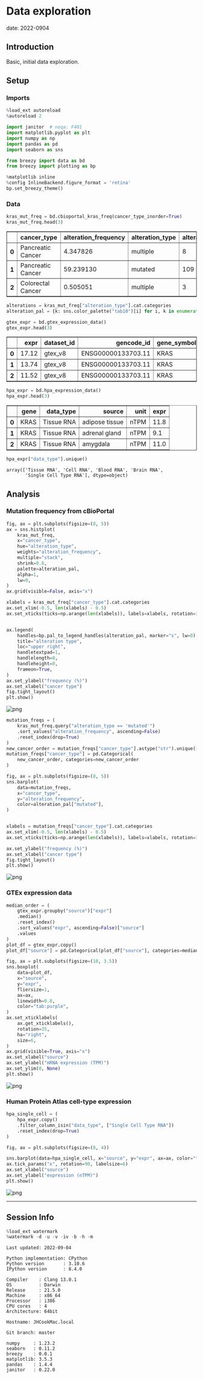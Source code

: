# Data exploration

date: 2022-0904

## Introduction

Basic, initial data exploration.

## Setup

### Imports


```python
%load_ext autoreload
%autoreload 2
```


```python
import janitor  # noqa: F401
import matplotlib.pyplot as plt
import numpy as np
import pandas as pd
import seaborn as sns
```


```python
from breezy import data as bd
from breezy import plotting as bp
```


```python
%matplotlib inline
%config InlineBackend.figure_format = 'retina'
bp.set_breezy_theme()
```

### Data


```python
kras_mut_freq = bd.cbioportal_kras_freq(cancer_type_inorder=True)
kras_mut_freq.head(3)
```




<div>
<style scoped>
    .dataframe tbody tr th:only-of-type {
        vertical-align: middle;
    }

    .dataframe tbody tr th {
        vertical-align: top;
    }

    .dataframe thead th {
        text-align: right;
    }
</style>
<table border="1" class="dataframe">
  <thead>
    <tr style="text-align: right;">
      <th></th>
      <th>cancer_type</th>
      <th>alteration_frequency</th>
      <th>alteration_type</th>
      <th>alteration_count</th>
    </tr>
  </thead>
  <tbody>
    <tr>
      <th>0</th>
      <td>Pancreatic Cancer</td>
      <td>4.347826</td>
      <td>multiple</td>
      <td>8</td>
    </tr>
    <tr>
      <th>1</th>
      <td>Pancreatic Cancer</td>
      <td>59.239130</td>
      <td>mutated</td>
      <td>109</td>
    </tr>
    <tr>
      <th>2</th>
      <td>Colorectal Cancer</td>
      <td>0.505051</td>
      <td>multiple</td>
      <td>3</td>
    </tr>
  </tbody>
</table>
</div>




```python
alterations = kras_mut_freq["alteration_type"].cat.categories
alteration_pal = {k: sns.color_palette("tab10")[i] for i, k in enumerate(alterations)}
```


```python
gtex_expr = bd.gtex_expression_data()
gtex_expr.head(3)
```




<div>
<style scoped>
    .dataframe tbody tr th:only-of-type {
        vertical-align: middle;
    }

    .dataframe tbody tr th {
        vertical-align: top;
    }

    .dataframe thead th {
        text-align: right;
    }
</style>
<table border="1" class="dataframe">
  <thead>
    <tr style="text-align: right;">
      <th></th>
      <th>expr</th>
      <th>dataset_id</th>
      <th>gencode_id</th>
      <th>gene_symbol</th>
      <th>source</th>
      <th>unit</th>
    </tr>
  </thead>
  <tbody>
    <tr>
      <th>0</th>
      <td>17.12</td>
      <td>gtex_v8</td>
      <td>ENSG00000133703.11</td>
      <td>KRAS</td>
      <td>thyroid</td>
      <td>TPM</td>
    </tr>
    <tr>
      <th>1</th>
      <td>13.74</td>
      <td>gtex_v8</td>
      <td>ENSG00000133703.11</td>
      <td>KRAS</td>
      <td>thyroid</td>
      <td>TPM</td>
    </tr>
    <tr>
      <th>2</th>
      <td>11.52</td>
      <td>gtex_v8</td>
      <td>ENSG00000133703.11</td>
      <td>KRAS</td>
      <td>thyroid</td>
      <td>TPM</td>
    </tr>
  </tbody>
</table>
</div>




```python
hpa_expr = bd.hpa_expression_data()
hpa_expr.head(3)
```




<div>
<style scoped>
    .dataframe tbody tr th:only-of-type {
        vertical-align: middle;
    }

    .dataframe tbody tr th {
        vertical-align: top;
    }

    .dataframe thead th {
        text-align: right;
    }
</style>
<table border="1" class="dataframe">
  <thead>
    <tr style="text-align: right;">
      <th></th>
      <th>gene</th>
      <th>data_type</th>
      <th>source</th>
      <th>unit</th>
      <th>expr</th>
    </tr>
  </thead>
  <tbody>
    <tr>
      <th>0</th>
      <td>KRAS</td>
      <td>Tissue RNA</td>
      <td>adipose tissue</td>
      <td>nTPM</td>
      <td>11.8</td>
    </tr>
    <tr>
      <th>1</th>
      <td>KRAS</td>
      <td>Tissue RNA</td>
      <td>adrenal gland</td>
      <td>nTPM</td>
      <td>9.1</td>
    </tr>
    <tr>
      <th>2</th>
      <td>KRAS</td>
      <td>Tissue RNA</td>
      <td>amygdala</td>
      <td>nTPM</td>
      <td>11.0</td>
    </tr>
  </tbody>
</table>
</div>




```python
hpa_expr["data_type"].unique()
```




    array(['Tissue RNA', 'Cell RNA', 'Blood RNA', 'Brain RNA',
           'Single Cell Type RNA'], dtype=object)



## Analysis

### Mutation frequency from cBioPortal


```python
fig, ax = plt.subplots(figsize=(8, 5))
ax = sns.histplot(
    kras_mut_freq,
    x="cancer_type",
    hue="alteration_type",
    weights="alteration_frequency",
    multiple="stack",
    shrink=0.8,
    palette=alteration_pal,
    alpha=1,
    lw=0,
)
ax.grid(visible=False, axis="x")

xlabels = kras_mut_freq["cancer_type"].cat.categories
ax.set_xlim(-0.5, len(xlabels) - 0.5)
ax.set_xticks(ticks=np.arange(len(xlabels)), labels=xlabels, rotation=35, ha="right")


ax.legend(
    handles=bp.pal_to_legend_handles(alteration_pal, marker="s", lw=0),
    title="alteration type",
    loc="upper right",
    handletextpad=1,
    handlelength=0,
    handleheight=0,
    frameon=True,
)
ax.set_ylabel("frequency (%)")
ax.set_xlabel("cancer type")
fig.tight_layout()
plt.show()
```



![png](010_010_eda_files/010_010_eda_15_0.png)




```python
mutation_freqs = (
    kras_mut_freq.query("alteration_type == 'mutated'")
    .sort_values("alteration_frequency", ascending=False)
    .reset_index(drop=True)
)
new_cancer_order = mutation_freqs["cancer_type"].astype("str").unique()
mutation_freqs["cancer_type"] = pd.Categorical(
    new_cancer_order, categories=new_cancer_order
)

fig, ax = plt.subplots(figsize=(8, 5))
sns.barplot(
    data=mutation_freqs,
    x="cancer_type",
    y="alteration_frequency",
    color=alteration_pal["mutated"],
)


xlabels = mutation_freqs["cancer_type"].cat.categories
ax.set_xlim(-0.5, len(xlabels) - 0.5)
ax.set_xticks(ticks=np.arange(len(xlabels)), labels=xlabels, rotation=35, ha="right")

ax.set_ylabel("frequency (%)")
ax.set_xlabel("cancer type")
fig.tight_layout()
plt.show()
```



![png](010_010_eda_files/010_010_eda_16_0.png)



### GTEx expression data


```python
median_order = (
    gtex_expr.groupby("source")["expr"]
    .median()
    .reset_index()
    .sort_values("expr", ascending=False)["source"]
    .values
)
plot_df = gtex_expr.copy()
plot_df["source"] = pd.Categorical(plot_df["source"], categories=median_order)

fig, ax = plt.subplots(figsize=(10, 3.5))
sns.boxplot(
    data=plot_df,
    x="source",
    y="expr",
    fliersize=1,
    ax=ax,
    linewidth=0.8,
    color="tab:purple",
)
ax.set_xticklabels(
    ax.get_xticklabels(),
    rotation=35,
    ha="right",
    size=6,
)
ax.grid(visible=True, axis="x")
ax.set_xlabel("source")
ax.set_ylabel("mRNA expression (TPM)")
ax.set_ylim(0, None)
plt.show()
```



![png](010_010_eda_files/010_010_eda_18_0.png)



### Human Protein Atlas cell-type expression


```python
hpa_single_cell = (
    hpa_expr.copy()
    .filter_column_isin("data_type", ["Single Cell Type RNA"])
    .reset_index(drop=True)
)

fig, ax = plt.subplots(figsize=(8, 4))

sns.barplot(data=hpa_single_cell, x="source", y="expr", ax=ax, color="tab:green")
ax.tick_params("x", rotation=90, labelsize=6)
ax.set_xlabel("source")
ax.set_ylabel("expression (nTPM)")
plt.show()
```



![png](010_010_eda_files/010_010_eda_20_0.png)



---

## Session Info


```python
%load_ext watermark
%watermark -d -u -v -iv -b -h -m
```

    Last updated: 2022-09-04

    Python implementation: CPython
    Python version       : 3.10.6
    IPython version      : 8.4.0

    Compiler    : Clang 13.0.1
    OS          : Darwin
    Release     : 21.5.0
    Machine     : x86_64
    Processor   : i386
    CPU cores   : 4
    Architecture: 64bit

    Hostname: JHCookMac.local

    Git branch: master

    numpy     : 1.23.2
    seaborn   : 0.11.2
    breezy    : 0.0.1
    matplotlib: 3.5.3
    pandas    : 1.4.4
    janitor   : 0.22.0




```python

```
